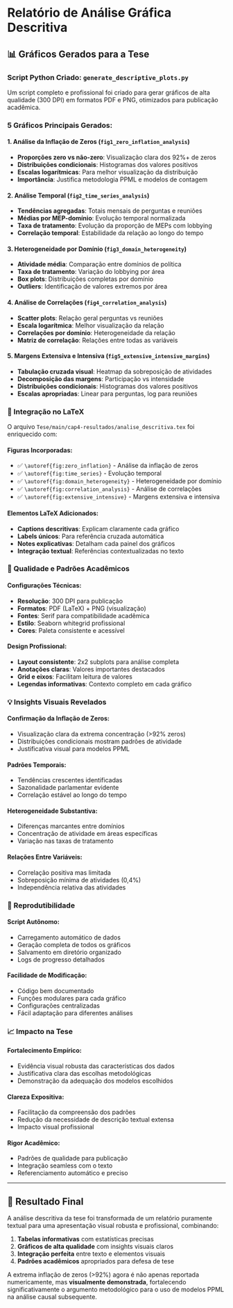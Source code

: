 # Relatório de Análise Gráfica Descritiva

## 📊 Gráficos Gerados para a Tese

### **Script Python Criado: `generate_descriptive_plots.py`**

Um script completo e profissional foi criado para gerar gráficos de alta qualidade (300 DPI) em formatos PDF e PNG, otimizados para publicação acadêmica.

### **5 Gráficos Principais Gerados:**

#### **1. Análise da Inflação de Zeros (`fig1_zero_inflation_analysis`)**
- **Proporções zero vs não-zero**: Visualização clara dos 92%+ de zeros
- **Distribuições condicionais**: Histogramas dos valores positivos
- **Escalas logarítmicas**: Para melhor visualização da distribuição
- **Importância**: Justifica metodologia PPML e modelos de contagem

#### **2. Análise Temporal (`fig2_time_series_analysis`)**
- **Tendências agregadas**: Totais mensais de perguntas e reuniões
- **Médias por MEP-domínio**: Evolução temporal normalizada
- **Taxa de tratamento**: Evolução da proporção de MEPs com lobbying
- **Correlação temporal**: Estabilidade da relação ao longo do tempo

#### **3. Heterogeneidade por Domínio (`fig3_domain_heterogeneity`)**
- **Atividade média**: Comparação entre domínios de política
- **Taxa de tratamento**: Variação do lobbying por área
- **Box plots**: Distribuições completas por domínio
- **Outliers**: Identificação de valores extremos por área

#### **4. Análise de Correlações (`fig4_correlation_analysis`)**
- **Scatter plots**: Relação geral perguntas vs reuniões
- **Escala logarítmica**: Melhor visualização da relação
- **Correlações por domínio**: Heterogeneidade da relação
- **Matriz de correlação**: Relações entre todas as variáveis

#### **5. Margens Extensiva e Intensiva (`fig5_extensive_intensive_margins`)**
- **Tabulação cruzada visual**: Heatmap da sobreposição de atividades
- **Decomposição das margens**: Participação vs intensidade
- **Distribuições condicionais**: Histogramas dos valores positivos
- **Escalas apropriadas**: Linear para perguntas, log para reuniões

### **📄 Integração no LaTeX**

O arquivo `Tese/main/cap4-resultados/analise_descritiva.tex` foi enriquecido com:

#### **Figuras Incorporadas:**
- ✅ `\autoref{fig:zero_inflation}` - Análise da inflação de zeros
- ✅ `\autoref{fig:time_series}` - Evolução temporal
- ✅ `\autoref{fig:domain_heterogeneity}` - Heterogeneidade por domínio
- ✅ `\autoref{fig:correlation_analysis}` - Análise de correlações
- ✅ `\autoref{fig:extensive_intensive}` - Margens extensiva e intensiva

#### **Elementos LaTeX Adicionados:**
- **Captions descritivas**: Explicam claramente cada gráfico
- **Labels únicos**: Para referência cruzada automática
- **Notes explicativas**: Detalham cada painel dos gráficos
- **Integração textual**: Referências contextualizadas no texto

### **🎯 Qualidade e Padrões Acadêmicos**

#### **Configurações Técnicas:**
- **Resolução**: 300 DPI para publicação
- **Formatos**: PDF (LaTeX) + PNG (visualização)
- **Fontes**: Serif para compatibilidade acadêmica
- **Estilo**: Seaborn whitegrid profissional
- **Cores**: Paleta consistente e acessível

#### **Design Profissional:**
- **Layout consistente**: 2x2 subplots para análise completa
- **Anotações claras**: Valores importantes destacados
- **Grid e eixos**: Facilitam leitura de valores
- **Legendas informativas**: Contexto completo em cada gráfico

### **💡 Insights Visuais Revelados**

#### **Confirmação da Inflação de Zeros:**
- Visualização clara da extrema concentração (>92% zeros)
- Distribuições condicionais mostram padrões de atividade
- Justificativa visual para modelos PPML

#### **Padrões Temporais:**
- Tendências crescentes identificadas
- Sazonalidade parlamentar evidente
- Correlação estável ao longo do tempo

#### **Heterogeneidade Substantiva:**
- Diferenças marcantes entre domínios
- Concentração de atividade em áreas específicas
- Variação nas taxas de tratamento

#### **Relações Entre Variáveis:**
- Correlação positiva mas limitada
- Sobreposição mínima de atividades (0,4%)
- Independência relativa das atividades

### **🔄 Reprodutibilidade**

#### **Script Autônomo:**
- Carregamento automático de dados
- Geração completa de todos os gráficos
- Salvamento em diretório organizado
- Logs de progresso detalhados

#### **Facilidade de Modificação:**
- Código bem documentado
- Funções modulares para cada gráfico
- Configurações centralizadas
- Fácil adaptação para diferentes análises

### **📈 Impacto na Tese**

#### **Fortalecimento Empírico:**
- Evidência visual robusta das características dos dados
- Justificativa clara das escolhas metodológicas
- Demonstração da adequação dos modelos escolhidos

#### **Clareza Expositiva:**
- Facilitação da compreensão dos padrões
- Redução da necessidade de descrição textual extensa
- Impacto visual profissional

#### **Rigor Acadêmico:**
- Padrões de qualidade para publicação
- Integração seamless com o texto
- Referenciamento automático e preciso

---

## 🎯 Resultado Final

A análise descritiva da tese foi transformada de um relatório puramente textual para uma apresentação visual robusta e profissional, combinando:

1. **Tabelas informativas** com estatísticas precisas
2. **Gráficos de alta qualidade** com insights visuais claros  
3. **Integração perfeita** entre texto e elementos visuais
4. **Padrões acadêmicos** apropriados para defesa de tese

A extrema inflação de zeros (>92%) agora é não apenas reportada numericamente, mas **visualmente demonstrada**, fortalecendo significativamente o argumento metodológico para o uso de modelos PPML na análise causal subsequente.

